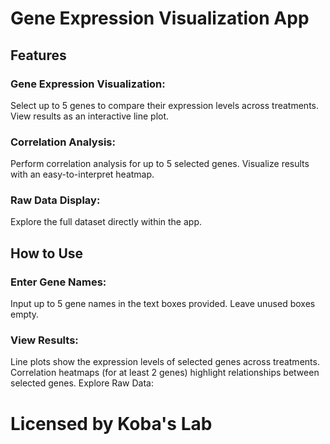 # Gene Expression Visualization App 
## Features
### Gene Expression Visualization: 
Select up to 5 genes to compare their expression levels across treatments. View results as an interactive line plot.
### Correlation Analysis:
Perform correlation analysis for up to 5 selected genes.
Visualize results with an easy-to-interpret heatmap.
### Raw Data Display:
Explore the full dataset directly within the app.

## How to Use
### Enter Gene Names:
Input up to 5 gene names in the text boxes provided.
Leave unused boxes empty.
### View Results:
Line plots show the expression levels of selected genes across treatments.
Correlation heatmaps (for at least 2 genes) highlight relationships between selected genes.
Explore Raw Data:
# Licensed by Koba's Lab

